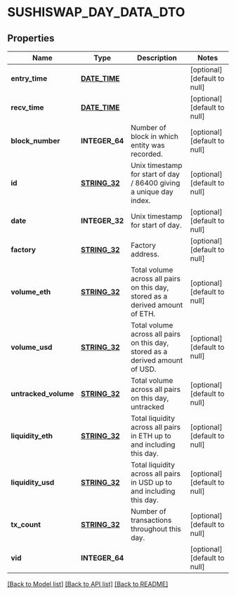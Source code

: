 # SUSHISWAP_DAY_DATA_DTO

## Properties
Name | Type | Description | Notes
------------ | ------------- | ------------- | -------------
**entry_time** | [**DATE_TIME**](DATE_TIME.md) |  | [optional] [default to null]
**recv_time** | [**DATE_TIME**](DATE_TIME.md) |  | [optional] [default to null]
**block_number** | **INTEGER_64** | Number of block in which entity was recorded. | [optional] [default to null]
**id** | [**STRING_32**](STRING_32.md) | Unix timestamp for start of day / 86400 giving a unique day index. | [optional] [default to null]
**date** | **INTEGER_32** | Unix timestamp for start of day. | [optional] [default to null]
**factory** | [**STRING_32**](STRING_32.md) | Factory address. | [optional] [default to null]
**volume_eth** | [**STRING_32**](STRING_32.md) | Total volume across all pairs on this day, stored as a derived amount of ETH. | [optional] [default to null]
**volume_usd** | [**STRING_32**](STRING_32.md) | Total volume across all pairs on this day, stored as a derived amount of USD. | [optional] [default to null]
**untracked_volume** | [**STRING_32**](STRING_32.md) | Total volume across all pairs on this day, untracked | [optional] [default to null]
**liquidity_eth** | [**STRING_32**](STRING_32.md) | Total liquidity across all pairs in ETH up to and including this day. | [optional] [default to null]
**liquidity_usd** | [**STRING_32**](STRING_32.md) | Total liquidity across all pairs in USD up to and including this day. | [optional] [default to null]
**tx_count** | [**STRING_32**](STRING_32.md) | Number of transactions throughout this day. | [optional] [default to null]
**vid** | **INTEGER_64** |  | [optional] [default to null]

[[Back to Model list]](../README.md#documentation-for-models) [[Back to API list]](../README.md#documentation-for-api-endpoints) [[Back to README]](../README.md)


